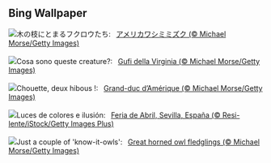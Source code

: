 ## Bing Wallpaper
![](https://www.bing.com/th?id=OHR.GHOAudubonDay_JA-JP8134912758_UHD.jpg&w=1000)木の枝にとまるフクロウたち:&nbsp;&ensp;[アメリカワシミミズク  (© Michael Morse/Getty Images)](https://www.bing.com/th?id=OHR.GHOAudubonDay_JA-JP8134912758_UHD.jpg)
<br><br/>
![](https://www.bing.com/th?id=OHR.GHOAudubonDay_IT-IT7709502144_UHD.jpg&w=1000)Cosa sono queste creature?:&nbsp;&ensp;[Gufi della Virginia (© Michael Morse/Getty Images)](https://www.bing.com/th?id=OHR.GHOAudubonDay_IT-IT7709502144_UHD.jpg)
<br><br/>
![](https://www.bing.com/th?id=OHR.GHOAudubonDay_FR-FR1843319126_UHD.jpg&w=1000)Chouette, deux hibous !:&nbsp;&ensp;[Grand-duc d’Amérique (© Michael Morse/Getty Images)](https://www.bing.com/th?id=OHR.GHOAudubonDay_FR-FR1843319126_UHD.jpg)
<br><br/>
![](https://www.bing.com/th?id=OHR.SevillaFair_ES-ES2601557373_UHD.jpg&w=1000)Luces de colores e ilusión:&nbsp;&ensp;[Feria de Abril, Sevilla, España (© Resi-lente/iStock/Getty Images Plus)](https://www.bing.com/th?id=OHR.SevillaFair_ES-ES2601557373_UHD.jpg)
<br><br/>
![](https://www.bing.com/th?id=OHR.GHOAudubonDay_EN-GB5353280661_UHD.jpg&w=1000)Just a couple of 'know-it-owls':&nbsp;&ensp;[Great horned owl fledglings (© Michael Morse/Getty Images)](https://www.bing.com/th?id=OHR.GHOAudubonDay_EN-GB5353280661_UHD.jpg)
<br><br/>
